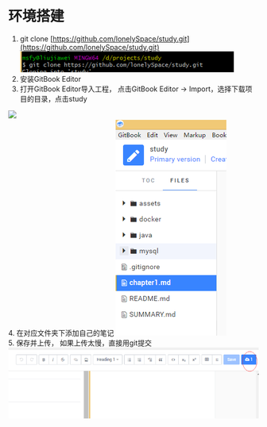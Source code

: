 # 环境搭建

1. git clone [https://github.com/lonelySpace/study.git](https://github.com/lonelySpace/study.git)
![](/assets/import.png)  
2. 安装GitBook Editor  
3. 打开GitBook Editor导入工程， 点击GitBook Editor -&gt; Import，选择下载项目的目录，点击study

![](file:///C:\Users\msfy\AppData\Roaming\Tencent\Users\631483285\TIM\WinTemp\RichOle\W[]A]GU46JWN[H{T04ZI0LA.png)  
4. 在对应文件夹下添加自己的笔记
![](/assets/1.png)  
5. 保存并上传， 如果上传太慢，直接用git提交
![](/assets/2.png)

